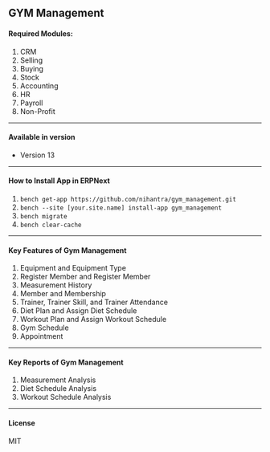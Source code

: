 ## GYM Management

#### Required Modules:
1. CRM
2. Selling
3. Buying
4. Stock
5. Accounting
6. HR
7. Payroll
8. Non-Profit

___
#### Available in version
- Version 13
___
#### How to Install App in ERPNext
1. `bench get-app https://github.com/nihantra/gym_management.git`
2. `bench --site [your.site.name] install-app gym_management`
3. `bench migrate`
4. `bench clear-cache`
___

#### Key Features of Gym Management
1. Equipment and Equipment Type
2. Register Member and Register Member
3. Measurement History
4. Member and Membership
5. Trainer, Trainer Skill, and Trainer Attendance
6. Diet Plan and Assign Diet Schedule
7. Workout Plan and Assign Workout Schedule
8. Gym Schedule
9. Appointment
___

#### Key Reports of Gym Management
1. Measurement Analysis
2. Diet Schedule Analysis
3. Workout Schedule Analysis
___
#### License

MIT
